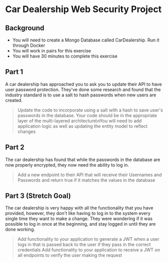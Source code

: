 # Car Dealership Web Security Project

## Background
* You will need to create a Mongo Database called CarDealership. Run it through Docker
* You will work in pairs for this exercise
* You will have 30 minutes to complete this exercise

## Part 1
A car dealership has approached you to ask you to update their API to have user password protection.
They've done some research and found that the industry standard is to use a salt to hash passwords when new users are created.
>Update the code to incorporate using a salt with a hash to save user's passwords in the database.
>Your code should be in the appropriate layer of the multi-layered architecture\nYou will need to add application logic as well as updating the entity model to reflect changes

## Part 2
The car dealership has found that while the passwords in the database are now properly encrypted, they now need the ability to log in.
>Add a new endpoint to their API that will receive their Usernames and Passwords and return true if it matches the values in the database

## Part 3 (Stretch Goal)
The car dealership is very happy with all the functionality that you have provided, however, they don't like having to log in to the system every single time they want to make a change.
They were wondering if it was possible to log in once at the beginning, and stay logged in until they are done working.
>Add functionality to your application to generate a JWT when a user logs in that is passed back to the user if they pass in the correct credentials
>Add functionality to your application to receive a JWT on all endpoints to verify the user making the request